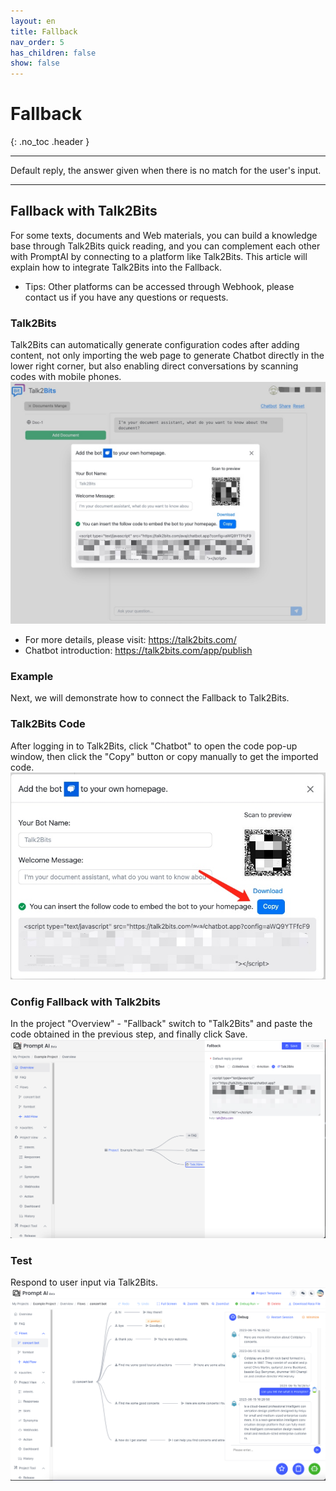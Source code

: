 ```yaml
---
layout: en
title: Fallback
nav_order: 5
has_children: false
show: false
---
```


# Fallback
{: .no_toc .header }

----
Default reply, the answer given when there is no match for the user's input.

---

## Fallback with Talk2Bits

For some texts, documents and Web materials, you can build a knowledge base through Talk2Bits quick reading, and you can complement each other with PromptAI by connecting to a platform like Talk2Bits.
This article will explain how to integrate Talk2Bits into the Fallback.

* Tips: Other platforms can be accessed through Webhook, please contact us if you have any questions or requests.

### Talk2Bits

Talk2Bits can automatically generate configuration codes after adding content, not only importing the web page to generate Chatbot directly in the lower right corner, but also enabling direct conversations by scanning codes with mobile phones.
![01-defalut-reply.jpg](/assets/images/default_reply/01-default-reply.jpg)

* For more details, please visit: https://talk2bits.com/
* Chatbot introduction: https://talk2bits.com/app/publish

### Example

Next, we will demonstrate how to connect the Fallback to Talk2Bits.

### Talk2Bits Code

After logging in to Talk2Bits, click "Chatbot" to open the code pop-up window, then click the "Copy" button or copy manually to get the imported code.![02-default-reply.jpg](/assets/images/default_reply/02-default-reply.jpg)


### Config Fallback with Talk2bits

In the project "Overview" - "Fallback" switch to "Talk2Bits" and paste the code obtained in the previous step, and finally click Save.
![03-default-reply.jpg](/assets/images/default_reply/03-default-reply.jpg)

### Test

Respond to user input via Talk2Bits.
![04-default-reply.jpg](/assets/images/default_reply/04-default-reply.jpg)
